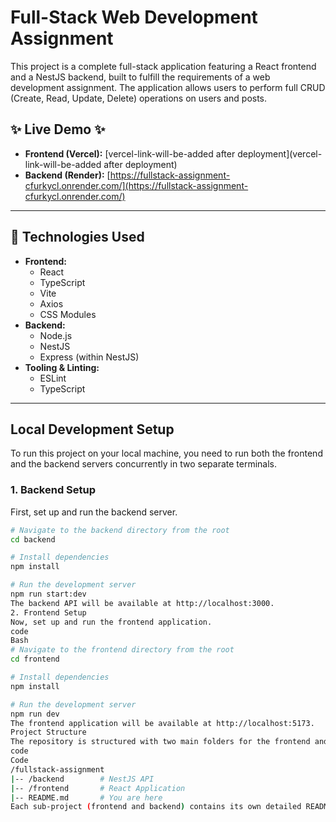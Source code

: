 # Full-Stack Web Development Assignment

This project is a complete full-stack application featuring a React frontend and a NestJS backend, built to fulfill the requirements of a web development assignment. The application allows users to perform full CRUD (Create, Read, Update, Delete) operations on users and posts.

## ✨ Live Demo ✨

- **Frontend (Vercel):** [vercel-link-will-be-added after deployment](vercel-link-will-be-added after deployment)
- **Backend (Render):** [https://fullstack-assignment-cfurkycl.onrender.com/](https://fullstack-assignment-cfurkycl.onrender.com/)

---

## 🚀 Technologies Used

- **Frontend:**
  - React
  - TypeScript
  - Vite
  - Axios
  - CSS Modules
- **Backend:**
  - Node.js
  - NestJS
  - Express (within NestJS)
- **Tooling & Linting:**
  - ESLint
  - TypeScript

---

## Local Development Setup

To run this project on your local machine, you need to run both the frontend and the backend servers concurrently in two separate terminals.

### 1. Backend Setup

First, set up and run the backend server.

```bash
# Navigate to the backend directory from the root
cd backend

# Install dependencies
npm install

# Run the development server
npm run start:dev
The backend API will be available at http://localhost:3000.
2. Frontend Setup
Now, set up and run the frontend application.
code
Bash
# Navigate to the frontend directory from the root
cd frontend

# Install dependencies
npm install

# Run the development server
npm run dev
The frontend application will be available at http://localhost:5173.
Project Structure
The repository is structured with two main folders for the frontend and backend applications.
code
Code
/fullstack-assignment
|-- /backend        # NestJS API
|-- /frontend       # React Application
|-- README.md       # You are here
Each sub-project (frontend and backend) contains its own detailed README.md file with specific instructions and scripts.
```
